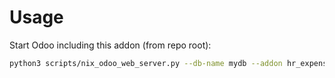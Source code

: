 # Usage

Start Odoo including this addon (from repo root):

```bash
python3 scripts/nix_odoo_web_server.py --db-name mydb --addon hr_expense_sequence
```
